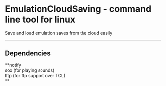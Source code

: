# EmulationCloudSaving - command line tool for linux
Save and load emulation saves from the cloud easily

- - - -

## Dependencies

**notify <br/>
sox (for playing sounds) <br/>
lftp (for ftp support over TCL) <br/> **
